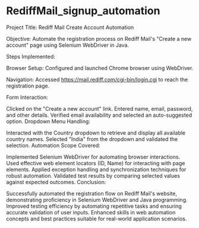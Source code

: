 # RediffMail_signup_automation
Project Title: Rediff Mail Create Account Automation

Objective: Automate the registration process on Rediff Mail's "Create a new account" page using Selenium WebDriver in Java.

Steps Implemented:

Browser Setup: Configured and launched Chrome browser using WebDriver.

Navigation: Accessed https://mail.rediff.com/cgi-bin/login.cgi to reach the registration page.

Form Interaction:

Clicked on the "Create a new account" link.
Entered name, email, password, and other details.
Verified email availability and selected an auto-suggested option.
Dropdown Menu Handling:

Interacted with the Country dropdown to retrieve and display all available country names.
Selected "India" from the dropdown and validated the selection.
Automation Scope Covered:

Implemented Selenium WebDriver for automating browser interactions.
Used effective web element locators (ID, Name) for interacting with page elements.
Applied exception handling and synchronization techniques for robust automation.
Validated test results by comparing selected values against expected outcomes.
Conclusion:

Successfully automated the registration flow on Rediff Mail's website, demonstrating proficiency in Selenium WebDriver and Java programming.
Improved testing efficiency by automating repetitive tasks and ensuring accurate validation of user inputs.
Enhanced skills in web automation concepts and best practices suitable for real-world application scenarios.

